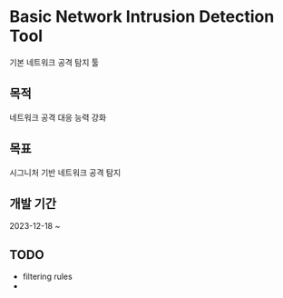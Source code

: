 # Basic Network Intrusion Detection Tool
기본 네트워크 공격 탐지 툴

## 목적
네트워크 공격 대응 능력 강화

## 목표
시그니처 기반 네트워크 공격 탐지

## 개발 기간
2023-12-18 ~

## TODO
+ filtering rules
+ 
